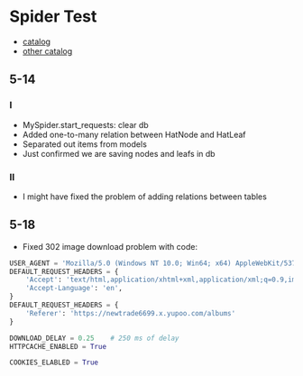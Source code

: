 # Spider Test

- [catalog](https://newtrade6699.x.yupoo.com/albums)
- [other catalog](https://newtrade6699.x.yupoo.com/albums/156268944?uid=1&isSubCate=false&referrercate=3515821)

## 5-14

### I

- MySpider.start_requests: clear db
- Added one-to-many relation between HatNode and HatLeaf
- Separated out items from models
- Just confirmed we are saving nodes and leafs in db

### II

- I might have fixed the problem of adding relations between tables

## 5-18

- Fixed 302 image download problem with code:

```python
USER_AGENT = 'Mozilla/5.0 (Windows NT 10.0; Win64; x64) AppleWebKit/537.36 (KHTML, like Gecko) Chrome/91.0.4472.124 Safari/537.36'
DEFAULT_REQUEST_HEADERS = {
    'Accept': 'text/html,application/xhtml+xml,application/xml;q=0.9,image/webp,*/*;q=0.8',
    'Accept-Language': 'en',
}
DEFAULT_REQUEST_HEADERS = {
    'Referer': 'https://newtrade6699.x.yupoo.com/albums'
}

DOWNLOAD_DELAY = 0.25    # 250 ms of delay
HTTPCACHE_ENABLED = True

COOKIES_ELABLED = True
```